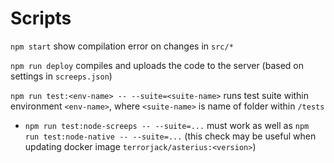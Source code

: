 


# Scripts

`npm start` show compilation error on changes in `src/*`

`npm run deploy` compiles and uploads the code to the server (based on settings in `screeps.json`)

`npm run test:<env-name> -- --suite=<suite-name>` runs test suite within environment `<env-name>`, where `<suite-name>` is name of folder within `/tests`
- `npm run test:node-screeps -- --suite=...` must work as well as `npm run test:node-native -- --suite=...` (this check may be useful when updating docker image `terrorjack/asterius:<version>`)
